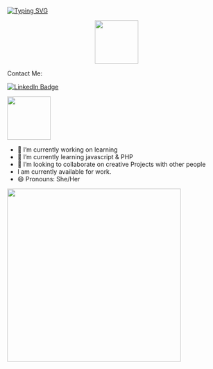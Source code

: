 
[![Typing SVG](https://readme-typing-svg.demolab.com?font=Fira+Code&pause=1000&color=223571&width=435&lines=Hi+Everyone+%F0%9F%91%8B)](https://git.io/typing-svg)

<div id="header" align="center">
  <img src="https://media.giphy.com/media/11BbGyhVmk4iLS/giphy.gif" width="100"/>
</div>

Contact Me:
   <div id="badges">
  <a href="[your-linkedin-URL](https://www.linkedin.com/in/hind-samiri-983583111/)">
    <img src="https://img.shields.io/badge/LinkedIn-blue?style=for-the-badge&logo=linkedin&logoColor=white" alt="LinkedIn Badge"/>
  </a>
  </div>
   
<a href="URL_REDIRECT" target="blank"><img align="center" src="URL_TO_YOUR_IMAGE" height="100" /></a>

- 🔭 I’m currently working on learning 
- 🌱 I’m currently learning javascript & PHP
- 👯 I’m looking to collaborate on creative Projects with other people
- I am currently available for work.
- 😄 Pronouns: She/Her
 


<img src="https://github-readme-stats.vercel.app/api?username=YOUR_USERNAME&show_icons=true&theme=ADD_THEME_HERE" width="400">




